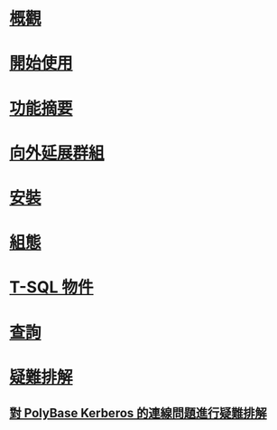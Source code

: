 # [概觀](polybase-guide.md)  
# [開始使用](get-started-with-polybase.md)  
# [功能摘要](polybase-versioned-feature-summary.md)  
# [向外延展群組](polybase-scale-out-groups.md)  
# [安裝](polybase-installation.md)  
# [組態](polybase-configuration.md)  
# [T-SQL 物件](polybase-t-sql-objects.md)  
# [查詢](polybase-queries.md)  
# [疑難排解](polybase-troubleshooting.md) 
## [對 PolyBase Kerberos 的連線問題進行疑難排解](polybase-troubleshoot-connectivity.md)   
